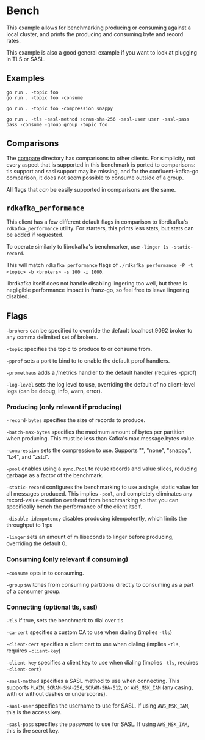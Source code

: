 # Bench

This example allows for benchmarking producing or consuming against a local
cluster, and prints the producing and consuming byte and record rates.

This example is also a good general example if you want to look at plugging
in TLS or SASL.

## Examples

```
go run . -topic foo
go run . -topic foo -consume

go run . -topic foo -compression snappy

go run . -tls -sasl-method scram-sha-256 -sasl-user user -sasl-pass pass -consume -group group -topic foo
```

## Comparisons

The [compare](./compare) directory has comparisons to other clients. For
simplicity, not every aspect that is supported in this benchmark is ported to
comparisons: tls support and sasl support may be missing, and for the
confluent-kafka-go comparison, it does not seem possible to consume outside of
a group.

All flags that _can_ be easily supported in comparisons are the same.

## `rdkafka_performance`

This client has a few different default flags in comparison to librdkafka's
`rdkafka_performance` utility. For starters, this prints less stats, but stats
can be added if requested.

To operate similarly to librdkafka's benchmarker, use `-linger 1s -static-record`.

This will match `rdkafka_performance` flags of `./rdkafka_performance -P -t <topic> -b <brokers> -s 100 -i 1000`.

librdkafka itself does not handle disabling lingering too well, but there is
negligible performance impact in franz-go, so feel free to leave lingering
disabled.

## Flags

`-brokers` can be specified to override the default localhost:9092 broker to
any comma delimited set of brokers.

`-topic` specifies the topic to produce to or consume from.

`-pprof` sets a port to bind to to enable the default pprof handlers.

`-prometheus` adds a /metrics handler to the default handler (requires -pprof)

`-log-level` sets the log level to use, overriding the default of no client-level logs (can be debug, info, warn, error).

### Producing (only relevant if producing)

`-record-bytes` specifies the size of records to produce.

`-batch-max-bytes` specifies the maximum amount of bytes per partition when producing. This must be less than Kafka's max.message.bytes value.

`-compression` sets the compression to use. Supports "", "none", "snappy", "lz4", and "zstd".

`-pool` enables using a `sync.Pool` to reuse records and value slices, reducing
garbage as a factor of the benchmark.

`-static-record` configures the benchmarking to use a single, static value for
all messages produced. This implies `-pool`, and completely eliminates any
record-value-creation overhead from benchmarking so that you can specifically
bench the performance of the client itself.

`-disable-idempotency` disables producing idempotently, which limits the throughput to 1rps

`-linger` sets an amount of milliseconds to linger before producing, overriding the default 0.

### Consuming (only relevant if consuming)

`-consume` opts in to consuming.

`-group` switches from consuming partitions directly to consuming as a part of
a consumer group.


### Connecting (optional tls, sasl)

`-tls` if true, sets the benchmark to dial over tls

`-ca-cert` specifies a custom CA to use when dialing (implies `-tls`)

`-client-cert` specifies a client cert to use when dialing (implies `-tls`, requires `-client-key`)

`-client-key` specifies a client key to use when dialing (implies `-tls`, requires `-client-cert`)

`-sasl-method` specifies a SASL method to use when connecting. This supports
`PLAIN`, `SCRAM-SHA-256`, `SCRAM-SHA-512`, or `AWS_MSK_IAM` (any casing, with
or without dashes or underscores).

`-sasl-user` specifies the username to use for SASL. If using `AWS_MSK_IAM`,
this is the access key.

`-sasl-pass` specifies the password to use for SASL. If using `AWS_MSK_IAM`,
this is the secret key.
